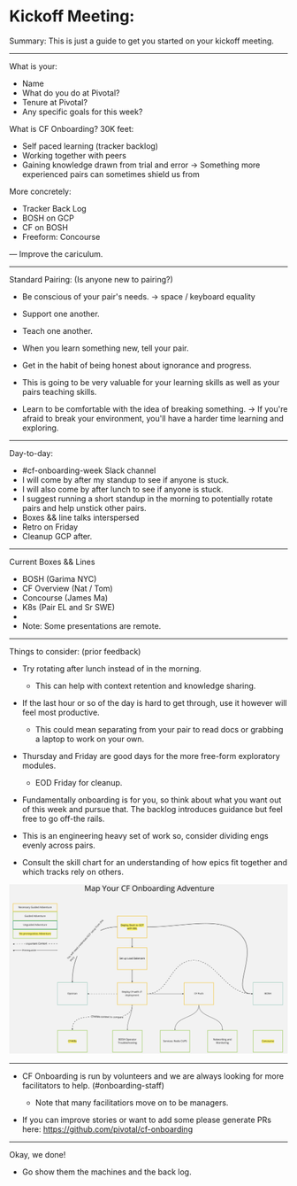 # Kickoff Meeting:

Summary: This is just a guide to get you started on your kickoff meeting.

---

What is your:
- Name
- What do you do at Pivotal?
- Tenure at Pivotal?
- Any specific goals for this week?


What is CF Onboarding?
30K feet:
- Self paced learning (tracker backlog)
- Working together with peers
- Gaining knowledge drawn from trial and error
    -> Something more experienced pairs can sometimes shield us from

More concretely:
- Tracker Back Log
- BOSH on GCP
- CF on BOSH
- Freeform: Concourse

— Improve the cariculum.

---
Standard Pairing: (Is anyone new to pairing?)
- Be conscious of your pair's needs. 
    -> space / keyboard equality
- Support one another. 
- Teach one another.

- When you learn something new, tell your pair. 
- Get in the habit of being honest about ignorance and progress. 
- This is going to be very valuable for your learning skills as well as your pairs teaching skills.

- Learn to be comfortable with the idea of breaking something. 
    -> If you're afraid to break your environment, you'll have a harder time learning and exploring.

---
Day-to-day:
* #cf-onboarding-week Slack channel
* I will come by after my standup to see if anyone is stuck.
* I will also come by after lunch to see if anyone is stuck.
* I suggest running a short standup in the morning to potentially rotate pairs and help unstick other pairs.
* Boxes && line talks interspersed
* Retro on Friday
* Cleanup GCP after.

---
Current Boxes && Lines
* BOSH (Garima NYC)
* CF Overview (Nat / Tom)
* Concourse (James Ma)
* K8s (Pair EL and Sr SWE)
* 
* Note: Some presentations are remote.

 ---

Things to consider: (prior feedback)
- Try rotating after lunch instead of in the morning. 
  - This can help with context retention and knowledge sharing.

- If the last hour or so of the day is hard to get through, use it however will feel most productive. 
  - This could mean separating from your pair to read docs or grabbing a laptop to work on your own.

- Thursday and Friday are good days for the more free-form exploratory modules.
  - EOD Friday for cleanup.

- Fundamentally onboarding is for you, so think about what you want out of this week and pursue that. The backlog introduces guidance but feel free to go off-the rails.

- This is an engineering heavy set of work so, consider dividing engs evenly across pairs.

- Consult the skill chart for an understanding of how epics fit together and which tracks rely on others. 

![Skill Chart](./skill-chart.png)


---

- CF Onboarding is run by volunteers and we are always looking for more facilitators to help. (#onboarding-staff)
  - Note that many facilitatiors move on to be managers.

- If you can improve stories or want to add some please generate PRs here: https://github.com/pivotal/cf-onboarding

---

Okay, we done!

- Go show them the machines and the back log.
